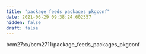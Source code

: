 ```yaml
---
title: "package_feeds_packages_pkgconf"
date: 2021-06-29 09:38:24.602557
hidden: false
draft: false
---
```


bcm27xx/bcm2711/package_feeds_packages_pkgconf

